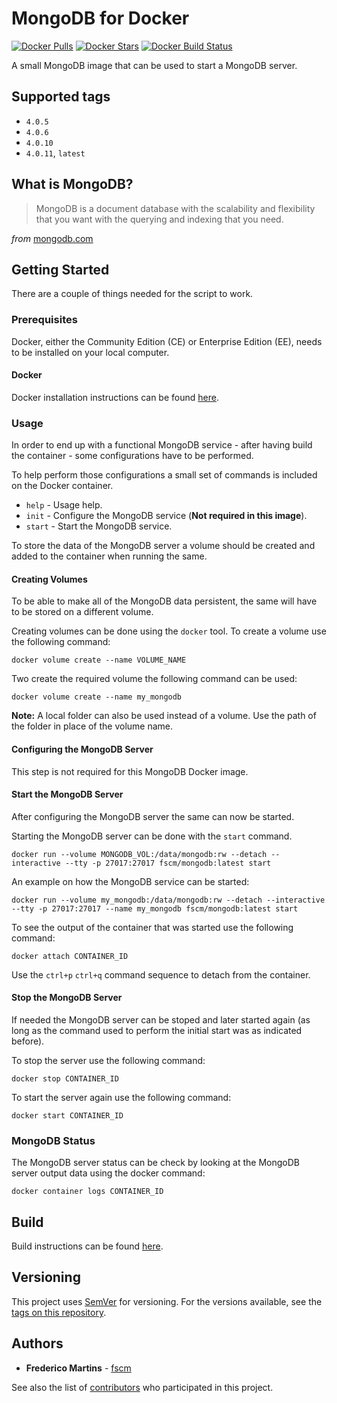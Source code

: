 # MongoDB for Docker

[![Docker Pulls](https://img.shields.io/docker/pulls/fscm/mongodb.svg?color=black&logo=docker&logoColor=white&style=flat-square)](https://hub.docker.com/r/fscm/mongodb)
[![Docker Stars](https://img.shields.io/docker/stars/fscm/mongodb.svg?color=black&logo=docker&logoColor=white&style=flat-square)](https://hub.docker.com/r/fscm/mongodb)
[![Docker Build Status](https://img.shields.io/docker/cloud/build/fscm/mongodb.svg?color=black&logo=docker&logoColor=white&style=flat-square)](https://hub.docker.com/r/fscm/mongodb)

A small MongoDB image that can be used to start a MongoDB server.

## Supported tags

- `4.0.5`
- `4.0.6`
- `4.0.10`
- `4.0.11`, `latest`

## What is MongoDB?

> MongoDB is a document database with the scalability and flexibility that you want with the querying and indexing that you need.

*from* [mongodb.com](https://www.mongodb.com/what-is-mongodb)

## Getting Started

There are a couple of things needed for the script to work.

### Prerequisites

Docker, either the Community Edition (CE) or Enterprise Edition (EE), needs to
be installed on your local computer.

#### Docker

Docker installation instructions can be found
[here](https://docs.docker.com/install/).

### Usage

In order to end up with a functional MongoDB service - after having build
the container - some configurations have to be performed.

To help perform those configurations a small set of commands is included on the
Docker container.

- `help` - Usage help.
- `init` - Configure the MongoDB service (__Not required in this image__).
- `start` - Start the MongoDB service.

To store the data of the MongoDB server a volume should be created and added
to the container when running the same.

#### Creating Volumes

To be able to make all of the MongoDB data persistent, the same will have to
be stored on a different volume.

Creating volumes can be done using the `docker` tool. To create a volume use
the following command:

```
docker volume create --name VOLUME_NAME
```

Two create the required volume the following command can be used:

```
docker volume create --name my_mongodb
```

**Note:** A local folder can also be used instead of a volume. Use the path of
the folder in place of the volume name.

#### Configuring the MongoDB Server

This step is not required for this MongoDB Docker image.

#### Start the MongoDB Server

After configuring the MongoDB server the same can now be started.

Starting the MongoDB server can be done with the `start` command.

```
docker run --volume MONGODB_VOL:/data/mongodb:rw --detach --interactive --tty -p 27017:27017 fscm/mongodb:latest start
```

An example on how the MongoDB service can be started:

```
docker run --volume my_mongodb:/data/mongodb:rw --detach --interactive --tty -p 27017:27017 --name my_mongodb fscm/mongodb:latest start
```

To see the output of the container that was started use the following command:

```
docker attach CONTAINER_ID
```

Use the `ctrl+p` `ctrl+q` command sequence to detach from the container.

#### Stop the MongoDB Server

If needed the MongoDB server can be stoped and later started again (as long as
the command used to perform the initial start was as indicated before).

To stop the server use the following command:

```
docker stop CONTAINER_ID
```

To start the server again use the following command:

```
docker start CONTAINER_ID
```

### MongoDB Status

The MongoDB server status can be check by looking at the MongoDB server output
data using the docker command:

```
docker container logs CONTAINER_ID
```

## Build

Build instructions can be found
[here](https://github.com/fscm/docker-mongodb/blob/master/README.build.md).

## Versioning

This project uses [SemVer](http://semver.org/) for versioning. For the versions
available, see the [tags on this repository](https://github.com/fscm/docker-mongodb/tags).

## Authors

* **Frederico Martins** - [fscm](https://github.com/fscm)

See also the list of [contributors](https://github.com/fscm/docker-mongodb/contributors)
who participated in this project.
